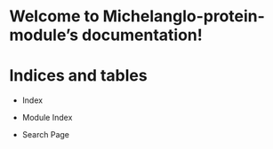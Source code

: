 <!-- Michelanglo-protein-module documentation master file, created by
sphinx-quickstart on Wed Oct 23 17:39:22 2019.
You can adapt this file completely to your liking, but it should at least
contain the root `toctree` directive. -->
# Welcome to Michelanglo-protein-module’s documentation!

# Indices and tables


* Index


* Module Index


* Search Page
